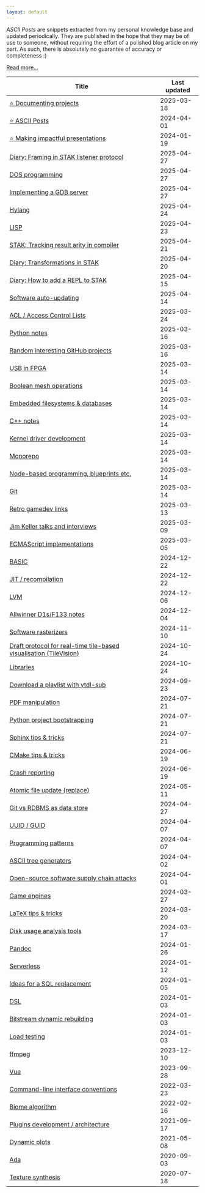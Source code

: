 ```yaml
---
layout: default
---
```


_ASCII Posts_ are snippets extracted from my personal knowledge base and updated periodically.
They are published in the hope that they may be of use to someone, without requiring the effort of a polished blog article on my part.
As such, there is absolutely no guarantee of accuracy or completeness :)

[Read more...](posts/ASCII-Posts.html)

|Title|Last updated|
|-----|------------|
|[&#x2B50; Documenting projects](posts/Documenting-projects.html)|2025-03-18|
|[&#x2B50; ASCII Posts](posts/ASCII-Posts.html)|2024-04-01|
|[&#x2B50; Making impactful presentations](posts/Making-impactful-presentations.html)|2024-01-19|
|[Diary: Framing in STAK listener protocol](posts/Diary-Framing-in-STAK-listener-protocol.html)|2025-04-27|
|[DOS programming](posts/DOS-programming.html)|2025-04-27|
|[Implementing a GDB server](posts/Implementing-a-GDB-server.html)|2025-04-27|
|[Hylang](posts/Hylang.html)|2025-04-24|
|[LISP](posts/LISP.html)|2025-04-23|
|[STAK: Tracking result arity in compiler](posts/STAK-Tracking-result-arity-in-compiler.html)|2025-04-21|
|[Diary: Transformations in STAK](posts/Diary-Transformations-in-STAK.html)|2025-04-20|
|[Diary: How to add a REPL to STAK](posts/Diary-How-to-add-a-REPL-to-STAK.html)|2025-04-15|
|[Software auto-updating](posts/Software-auto-updating.html)|2025-04-14|
|[ACL / Access Control Lists](posts/ACL-Access-Control-Lists.html)|2025-03-24|
|[Python notes](posts/Python-notes.html)|2025-03-16|
|[Random interesting GitHub projects](posts/Random-interesting-GitHub-projects.html)|2025-03-16|
|[USB in FPGA](posts/USB-in-FPGA.html)|2025-03-14|
|[Boolean mesh operations](posts/Boolean-mesh-operations.html)|2025-03-14|
|[Embedded filesystems & databases](posts/Embedded-filesystems-&-databases.html)|2025-03-14|
|[C++ notes](posts/C++-notes.html)|2025-03-14|
|[Kernel driver development](posts/Kernel-driver-development.html)|2025-03-14|
|[Monorepo](posts/Monorepo.html)|2025-03-14|
|[Node-based programming, blueprints etc.](posts/Node-based-programming,-blueprints-etc.html)|2025-03-14|
|[Git](posts/Git.html)|2025-03-14|
|[Retro gamedev links](posts/Retro-gamedev-links.html)|2025-03-13|
|[Jim Keller talks and interviews](posts/Jim-Keller-talks-and-interviews.html)|2025-03-09|
|[ECMAScript implementations](posts/ECMAScript-implementations.html)|2025-03-05|
|[BASIC](posts/BASIC.html)|2024-12-22|
|[JIT / recompilation](posts/JIT-recompilation.html)|2024-12-22|
|[LVM](posts/LVM.html)|2024-12-06|
|[Allwinner D1s/F133 notes](posts/Allwinner-D1s-F133-notes.html)|2024-12-04|
|[Software rasterizers](posts/Software-rasterizers.html)|2024-11-10|
|[Draft protocol for real-time tile-based visualisation (TileVision)](posts/Draft-protocol-for-real-time-tile-based-visualisation-(TileVision).html)|2024-10-24|
|[Libraries](posts/Libraries.html)|2024-10-24|
|[Download a playlist with ytdl-sub](posts/Download-a-playlist-with-ytdl-sub.html)|2024-09-23|
|[PDF manipulation](posts/PDF-manipulation.html)|2024-07-21|
|[Python project bootstrapping](posts/Python-project-bootstrapping.html)|2024-07-21|
|[Sphinx tips & tricks](posts/Sphinx-tips-&-tricks.html)|2024-07-21|
|[CMake tips & tricks](posts/CMake-tips-&-tricks.html)|2024-06-19|
|[Crash reporting](posts/Crash-reporting.html)|2024-06-19|
|[Atomic file update (replace)](posts/Atomic-file-update-(replace).html)|2024-05-11|
|[Git vs RDBMS as data store](posts/Git-vs-RDBMS-as-data-store.html)|2024-04-27|
|[UUID / GUID](posts/UUID-GUID.html)|2024-04-07|
|[Programming patterns](posts/Programming-patterns.html)|2024-04-07|
|[ASCII tree generators](posts/ASCII-tree-generators.html)|2024-04-02|
|[Open-source software supply chain attacks](posts/Open-source-software-supply-chain-attacks.html)|2024-04-01|
|[Game engines](posts/Game-engines.html)|2024-03-27|
|[LaTeX tips & tricks](posts/LaTeX-tips-&-tricks.html)|2024-03-20|
|[Disk usage analysis tools](posts/Disk-usage-analysis-tools.html)|2024-03-17|
|[Pandoc](posts/Pandoc.html)|2024-01-26|
|[Serverless](posts/Serverless.html)|2024-01-12|
|[Ideas for a SQL replacement](posts/Ideas-for-a-SQL-replacement.html)|2024-01-05|
|[DSL](posts/DSL.html)|2024-01-03|
|[Bitstream dynamic rebuilding](posts/Bitstream-dynamic-rebuilding.html)|2024-01-03|
|[Load testing](posts/Load-testing.html)|2024-01-03|
|[ffmpeg](posts/ffmpeg.html)|2023-12-10|
|[Vue](posts/Vue.html)|2023-09-28|
|[Command-line interface conventions](posts/Command-line-interface-conventions.html)|2022-03-23|
|[Biome algorithm](posts/Biome-algorithm.html)|2022-02-16|
|[Plugins development / architecture](posts/Plugins-development-architecture.html)|2021-09-17|
|[Dynamic plots](posts/Dynamic-plots.html)|2021-05-08|
|[Ada](posts/Ada.html)|2020-09-03|
|[Texture synthesis](posts/Texture-synthesis.html)|2020-07-18|
